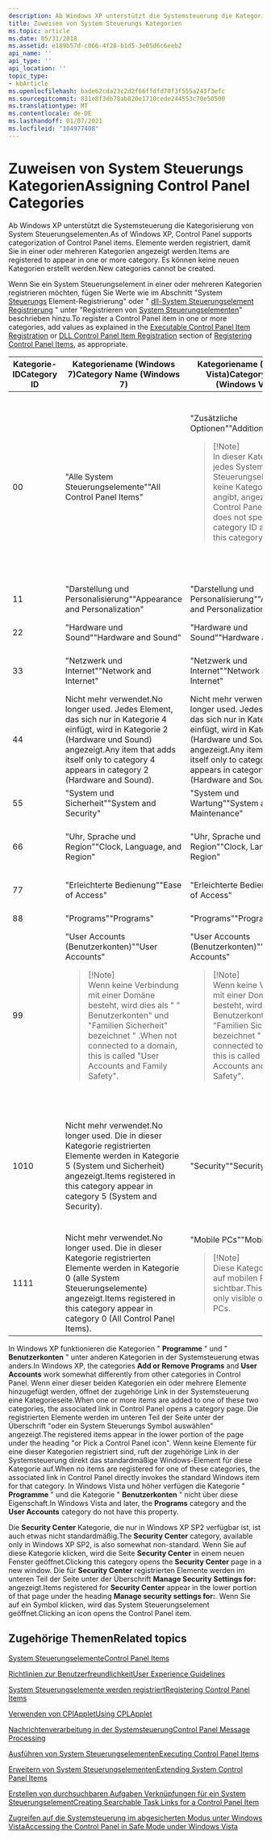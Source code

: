 ```yaml
---
description: Ab Windows XP unterstützt die Systemsteuerung die Kategorisierung von System Steuerungselementen. Elemente werden registriert, damit Sie in einer oder mehreren Kategorien angezeigt werden. Es können keine neuen Kategorien erstellt werden.
title: Zuweisen von System Steuerungs Kategorien
ms.topic: article
ms.date: 05/31/2018
ms.assetid: e189b57d-c066-4f28-b1d5-3e05d6c6eeb2
api_name: ''
api_type: ''
api_location: ''
topic_type:
- kbArticle
ms.openlocfilehash: bade62cda23c2d2f66ffdfd70f3f555a243f3efc
ms.sourcegitcommit: 831e8f3db78ab820e1710cede244553c70e50500
ms.translationtype: MT
ms.contentlocale: de-DE
ms.lasthandoff: 01/07/2021
ms.locfileid: "104977408"
---
```

# <a name="assigning-control-panel-categories"></a><span data-ttu-id="19051-105">Zuweisen von System Steuerungs Kategorien</span><span class="sxs-lookup"><span data-stu-id="19051-105">Assigning Control Panel Categories</span></span>

<span data-ttu-id="19051-106">Ab Windows XP unterstützt die Systemsteuerung die Kategorisierung von System Steuerungselementen.</span><span class="sxs-lookup"><span data-stu-id="19051-106">As of Windows XP, Control Panel supports categorization of Control Panel items.</span></span> <span data-ttu-id="19051-107">Elemente werden registriert, damit Sie in einer oder mehreren Kategorien angezeigt werden.</span><span class="sxs-lookup"><span data-stu-id="19051-107">Items are registered to appear in one or more category.</span></span> <span data-ttu-id="19051-108">Es können keine neuen Kategorien erstellt werden.</span><span class="sxs-lookup"><span data-stu-id="19051-108">New categories cannot be created.</span></span>

<span data-ttu-id="19051-109">Wenn Sie ein System Steuerungselement in einer oder mehreren Kategorien registrieren möchten, fügen Sie Werte wie im Abschnitt "System [Steuerungs](registering-control-panel-items.md) Element-Registrierung" oder " [dll-System Steuerungselement Registrierung](registering-control-panel-items.md) " unter "Registrieren von [System Steuerungselementen](registering-control-panel-items.md)" beschrieben hinzu.</span><span class="sxs-lookup"><span data-stu-id="19051-109">To register a Control Panel item in one or more categories, add values as explained in the [Executable Control Panel Item Registration](registering-control-panel-items.md) or [DLL Control Panel Item Registration](registering-control-panel-items.md) section of [Registering Control Panel Items](registering-control-panel-items.md), as appropriate.</span></span>



<table>
<colgroup>
<col style="width: 25%" />
<col style="width: 25%" />
<col style="width: 25%" />
<col style="width: 25%" />
</colgroup>
<thead>
<tr class="header">
<th><span data-ttu-id="19051-110">Kategorie-ID</span><span class="sxs-lookup"><span data-stu-id="19051-110">Category ID</span></span></th>
<th><span data-ttu-id="19051-111">Kategoriename (Windows 7)</span><span class="sxs-lookup"><span data-stu-id="19051-111">Category Name (Windows 7)</span></span></th>
<th><span data-ttu-id="19051-112">Kategoriename (Windows Vista)</span><span class="sxs-lookup"><span data-stu-id="19051-112">Category Name (Windows Vista)</span></span></th>
<th><span data-ttu-id="19051-113">Kategoriename (Windows XP)</span><span class="sxs-lookup"><span data-stu-id="19051-113">Category Name (Windows XP)</span></span></th>
</tr>
</thead>
<tbody>
<tr class="odd">
<td><span data-ttu-id="19051-114">0</span><span class="sxs-lookup"><span data-stu-id="19051-114">0</span></span></td>
<td><span data-ttu-id="19051-115">&quot;Alle System Steuerungselemente&quot;</span><span class="sxs-lookup"><span data-stu-id="19051-115">&quot;All Control Panel Items&quot;</span></span></td>
<td><span data-ttu-id="19051-116">&quot;Zusätzliche Optionen&quot;</span><span class="sxs-lookup"><span data-stu-id="19051-116">&quot;Additional Options&quot;</span></span>
<blockquote>
[!Note]<br />
<span data-ttu-id="19051-117">In dieser Kategorie wird jedes System Steuerungselement, das keine Kategorie-ID angibt, angezeigt.</span><span class="sxs-lookup"><span data-stu-id="19051-117">Any Control Panel item that does not specify a category ID appears in this category.</span></span>
</blockquote>
<br/></td>
<td><span data-ttu-id="19051-118">&quot;Weitere Optionen der Systemsteuerung&quot;</span><span class="sxs-lookup"><span data-stu-id="19051-118">&quot;Other Control Panel Options&quot;</span></span>
<blockquote>
[!Note]<br />
<span data-ttu-id="19051-119">In dieser Kategorie wird jedes System Steuerungselement, das keine Kategorie-ID angibt, angezeigt.</span><span class="sxs-lookup"><span data-stu-id="19051-119">Any Control Panel item that does not specify a category ID appears in this category.</span></span>
</blockquote>
<br/></td>
</tr>
<tr class="even">
<td><span data-ttu-id="19051-120">1</span><span class="sxs-lookup"><span data-stu-id="19051-120">1</span></span></td>
<td><span data-ttu-id="19051-121">&quot;Darstellung und Personalisierung&quot;</span><span class="sxs-lookup"><span data-stu-id="19051-121">&quot;Appearance and Personalization&quot;</span></span></td>
<td><span data-ttu-id="19051-122">&quot;Darstellung und Personalisierung&quot;</span><span class="sxs-lookup"><span data-stu-id="19051-122">&quot;Appearance and Personalization&quot;</span></span></td>
<td><span data-ttu-id="19051-123">&quot;Darstellung und Designs&quot;</span><span class="sxs-lookup"><span data-stu-id="19051-123">&quot;Appearance and Themes&quot;</span></span></td>
</tr>
<tr class="odd">
<td><span data-ttu-id="19051-124">2</span><span class="sxs-lookup"><span data-stu-id="19051-124">2</span></span></td>
<td><span data-ttu-id="19051-125">&quot;Hardware und Sound&quot;</span><span class="sxs-lookup"><span data-stu-id="19051-125">&quot;Hardware and Sound&quot;</span></span></td>
<td><span data-ttu-id="19051-126">&quot;Hardware und Sound&quot;</span><span class="sxs-lookup"><span data-stu-id="19051-126">&quot;Hardware and Sound&quot;</span></span></td>
<td><span data-ttu-id="19051-127">&quot;Drucker und andere Hardware&quot;</span><span class="sxs-lookup"><span data-stu-id="19051-127">&quot;Printers and Other Hardware&quot;</span></span></td>
</tr>
<tr class="even">
<td><span data-ttu-id="19051-128">3</span><span class="sxs-lookup"><span data-stu-id="19051-128">3</span></span></td>
<td><span data-ttu-id="19051-129">&quot;Netzwerk und Internet&quot;</span><span class="sxs-lookup"><span data-stu-id="19051-129">&quot;Network and Internet&quot;</span></span></td>
<td><span data-ttu-id="19051-130">&quot;Netzwerk und Internet&quot;</span><span class="sxs-lookup"><span data-stu-id="19051-130">&quot;Network and Internet&quot;</span></span></td>
<td><span data-ttu-id="19051-131">&quot;Netzwerk-und Internet Verbindungen&quot;</span><span class="sxs-lookup"><span data-stu-id="19051-131">&quot;Network and Internet Connections&quot;</span></span></td>
</tr>
<tr class="odd">
<td><span data-ttu-id="19051-132">4</span><span class="sxs-lookup"><span data-stu-id="19051-132">4</span></span></td>
<td><span data-ttu-id="19051-133">Nicht mehr verwendet.</span><span class="sxs-lookup"><span data-stu-id="19051-133">No longer used.</span></span> <span data-ttu-id="19051-134">Jedes Element, das sich nur in Kategorie 4 einfügt, wird in Kategorie 2 (Hardware und Sound) angezeigt.</span><span class="sxs-lookup"><span data-stu-id="19051-134">Any item that adds itself only to category 4 appears in category 2 (Hardware and Sound).</span></span></td>
<td><span data-ttu-id="19051-135">Nicht mehr verwendet.</span><span class="sxs-lookup"><span data-stu-id="19051-135">No longer used.</span></span> <span data-ttu-id="19051-136">Jedes Element, das sich nur in Kategorie 4 einfügt, wird in Kategorie 2 (Hardware und Sound) angezeigt.</span><span class="sxs-lookup"><span data-stu-id="19051-136">Any item that adds itself only to category 4 appears in category 2 (Hardware and Sound).</span></span></td>
<td><span data-ttu-id="19051-137">&quot;Sounds, Sprache und Audiogeräte&quot;</span><span class="sxs-lookup"><span data-stu-id="19051-137">&quot;Sounds, Speech, and Audio Devices&quot;</span></span></td>
</tr>
<tr class="even">
<td><span data-ttu-id="19051-138">5</span><span class="sxs-lookup"><span data-stu-id="19051-138">5</span></span></td>
<td><span data-ttu-id="19051-139">&quot;System und Sicherheit&quot;</span><span class="sxs-lookup"><span data-stu-id="19051-139">&quot;System and Security&quot;</span></span></td>
<td><span data-ttu-id="19051-140">&quot;System und Wartung&quot;</span><span class="sxs-lookup"><span data-stu-id="19051-140">&quot;System and Maintenance&quot;</span></span></td>
<td><span data-ttu-id="19051-141">&quot;Leistung und Wartung&quot;</span><span class="sxs-lookup"><span data-stu-id="19051-141">&quot;Performance and Maintenance&quot;</span></span></td>
</tr>
<tr class="odd">
<td><span data-ttu-id="19051-142">6</span><span class="sxs-lookup"><span data-stu-id="19051-142">6</span></span></td>
<td><span data-ttu-id="19051-143">&quot;Uhr, Sprache und Region&quot;</span><span class="sxs-lookup"><span data-stu-id="19051-143">&quot;Clock, Language, and Region&quot;</span></span></td>
<td><span data-ttu-id="19051-144">&quot;Uhr, Sprache und Region&quot;</span><span class="sxs-lookup"><span data-stu-id="19051-144">&quot;Clock, Language, and Region&quot;</span></span></td>
<td><span data-ttu-id="19051-145">&quot;Datum, Uhrzeit, Sprache und regionale Optionen&quot;</span><span class="sxs-lookup"><span data-stu-id="19051-145">&quot;Date, Time, Language, and Regional Options&quot;</span></span></td>
</tr>
<tr class="even">
<td><span data-ttu-id="19051-146">7</span><span class="sxs-lookup"><span data-stu-id="19051-146">7</span></span></td>
<td><span data-ttu-id="19051-147">&quot;Erleichterte Bedienung&quot;</span><span class="sxs-lookup"><span data-stu-id="19051-147">&quot;Ease of Access&quot;</span></span></td>
<td><span data-ttu-id="19051-148">&quot;Erleichterte Bedienung&quot;</span><span class="sxs-lookup"><span data-stu-id="19051-148">&quot;Ease of Access&quot;</span></span></td>
<td><span data-ttu-id="19051-149">&quot;Barrierefreiheits Optionen&quot;</span><span class="sxs-lookup"><span data-stu-id="19051-149">&quot;Accessibility Options&quot;</span></span></td>
</tr>
<tr class="odd">
<td><span data-ttu-id="19051-150">8</span><span class="sxs-lookup"><span data-stu-id="19051-150">8</span></span></td>
<td><span data-ttu-id="19051-151">&quot;Programs&quot;</span><span class="sxs-lookup"><span data-stu-id="19051-151">&quot;Programs&quot;</span></span></td>
<td><span data-ttu-id="19051-152">&quot;Programs&quot;</span><span class="sxs-lookup"><span data-stu-id="19051-152">&quot;Programs&quot;</span></span></td>
<td><span data-ttu-id="19051-153">&quot;Software&quot;</span><span class="sxs-lookup"><span data-stu-id="19051-153">&quot;Add or Remove Programs&quot;</span></span></td>
</tr>
<tr class="even">
<td><span data-ttu-id="19051-154">9</span><span class="sxs-lookup"><span data-stu-id="19051-154">9</span></span></td>
<td><span data-ttu-id="19051-155">&quot;User Accounts (Benutzerkonten)&quot;</span><span class="sxs-lookup"><span data-stu-id="19051-155">&quot;User Accounts&quot;</span></span>
<blockquote>
[!Note]<br />
<span data-ttu-id="19051-156">Wenn keine Verbindung mit einer Domäne besteht, wird dies als " &quot; Benutzerkonten" und "Familien Sicherheit" bezeichnet &quot; .</span><span class="sxs-lookup"><span data-stu-id="19051-156">When not connected to a domain, this is called &quot;User Accounts and Family Safety&quot;.</span></span>
</blockquote>
<br/></td>
<td><span data-ttu-id="19051-157">&quot;User Accounts (Benutzerkonten)&quot;</span><span class="sxs-lookup"><span data-stu-id="19051-157">&quot;User Accounts&quot;</span></span>
<blockquote>
[!Note]<br />
<span data-ttu-id="19051-158">Wenn keine Verbindung mit einer Domäne besteht, wird dies als " &quot; Benutzerkonten" und "Familien Sicherheit" bezeichnet &quot; .</span><span class="sxs-lookup"><span data-stu-id="19051-158">When not connected to a domain, this is called &quot;User Accounts and Family Safety&quot;.</span></span>
</blockquote>
<br/></td>
<td><span data-ttu-id="19051-159">&quot;User Accounts (Benutzerkonten)&quot;</span><span class="sxs-lookup"><span data-stu-id="19051-159">&quot;User Accounts&quot;</span></span></td>
</tr>
<tr class="odd">
<td><span data-ttu-id="19051-160">10</span><span class="sxs-lookup"><span data-stu-id="19051-160">10</span></span></td>
<td><span data-ttu-id="19051-161">Nicht mehr verwendet.</span><span class="sxs-lookup"><span data-stu-id="19051-161">No longer used.</span></span> <span data-ttu-id="19051-162">Die in dieser Kategorie registrierten Elemente werden in Kategorie 5 (System und Sicherheit) angezeigt.</span><span class="sxs-lookup"><span data-stu-id="19051-162">Items registered in this category appear in category 5 (System and Security).</span></span></td>
<td><span data-ttu-id="19051-163">&quot;Security&quot;</span><span class="sxs-lookup"><span data-stu-id="19051-163">&quot;Security&quot;</span></span></td>
<td><span data-ttu-id="19051-164">&quot;Security Center&quot;</span><span class="sxs-lookup"><span data-stu-id="19051-164">&quot;Security Center&quot;</span></span>
<blockquote>
[!Note]<br />
<span data-ttu-id="19051-165">Nur in Windows XP Service Pack 2 (SP2) oder höher verfügbar.</span><span class="sxs-lookup"><span data-stu-id="19051-165">Available only in Windows XP Service Pack 2 (SP2) or later.</span></span>
</blockquote>
<br/></td>
</tr>
<tr class="even">
<td><span data-ttu-id="19051-166">11</span><span class="sxs-lookup"><span data-stu-id="19051-166">11</span></span></td>
<td><span data-ttu-id="19051-167">Nicht mehr verwendet.</span><span class="sxs-lookup"><span data-stu-id="19051-167">No longer used.</span></span> <span data-ttu-id="19051-168">Die in dieser Kategorie registrierten Elemente werden in Kategorie 0 (alle System Steuerungselemente) angezeigt.</span><span class="sxs-lookup"><span data-stu-id="19051-168">Items registered in this category appear in category 0 (All Control Panel Items).</span></span></td>
<td><span data-ttu-id="19051-169">&quot;Mobile PCs&quot;</span><span class="sxs-lookup"><span data-stu-id="19051-169">&quot;Mobile PC&quot;</span></span>
<blockquote>
[!Note]<br />
<span data-ttu-id="19051-170">Diese Kategorie ist nur auf mobilen PCs sichtbar.</span><span class="sxs-lookup"><span data-stu-id="19051-170">This category is only visible on mobile PCs.</span></span>
</blockquote>
<br/></td>
<td><span data-ttu-id="19051-171">Nicht verwendet.</span><span class="sxs-lookup"><span data-stu-id="19051-171">Not used.</span></span></td>
</tr>
</tbody>
</table>



 

<span data-ttu-id="19051-172">In Windows XP funktionieren die Kategorien " **Programme** " und " **Benutzerkonten** " unter anderen Kategorien in der Systemsteuerung etwas anders.</span><span class="sxs-lookup"><span data-stu-id="19051-172">In Windows XP, the categories **Add or Remove Programs** and **User Accounts** work somewhat differently from other categories in Control Panel.</span></span> <span data-ttu-id="19051-173">Wenn einer dieser beiden Kategorien ein oder mehrere Elemente hinzugefügt werden, öffnet der zugehörige Link in der Systemsteuerung eine Kategorieseite.</span><span class="sxs-lookup"><span data-stu-id="19051-173">When one or more items are added to one of these two categories, the associated link in Control Panel opens a category page.</span></span> <span data-ttu-id="19051-174">Die registrierten Elemente werden im unteren Teil der Seite unter der Überschrift "oder ein System Steuerungs Symbol auswählen" angezeigt.</span><span class="sxs-lookup"><span data-stu-id="19051-174">The registered items appear in the lower portion of the page under the heading "or Pick a Control Panel icon".</span></span> <span data-ttu-id="19051-175">Wenn keine Elemente für eine dieser Kategorien registriert sind, ruft der zugehörige Link in der Systemsteuerung direkt das standardmäßige Windows-Element für diese Kategorie auf.</span><span class="sxs-lookup"><span data-stu-id="19051-175">When no items are registered for one of these categories, the associated link in Control Panel directly invokes the standard Windows item for that category.</span></span> <span data-ttu-id="19051-176">In Windows Vista und höher verfügen die Kategorie " **Programme** " und die Kategorie " **Benutzerkonten** " nicht über diese Eigenschaft.</span><span class="sxs-lookup"><span data-stu-id="19051-176">In Windows Vista and later, the **Programs** category and the **User Accounts** category do not have this property.</span></span>

<span data-ttu-id="19051-177">Die **Security Center** Kategorie, die nur in Windows XP SP2 verfügbar ist, ist auch etwas nicht standardmäßig.</span><span class="sxs-lookup"><span data-stu-id="19051-177">The **Security Center** category, available only in Windows XP SP2, is also somewhat non-standard.</span></span> <span data-ttu-id="19051-178">Wenn Sie auf diese Kategorie klicken, wird die Seite **Security Center** in einem neuen Fenster geöffnet.</span><span class="sxs-lookup"><span data-stu-id="19051-178">Clicking this category opens the **Security Center** page in a new window.</span></span> <span data-ttu-id="19051-179">Die für **Security Center** registrierten Elemente werden im unteren Teil der Seite unter der Überschrift **Manage Security Settings for:** angezeigt.</span><span class="sxs-lookup"><span data-stu-id="19051-179">Items registered for **Security Center** appear in the lower portion of that page under the heading **Manage security settings for:**.</span></span> <span data-ttu-id="19051-180">Wenn Sie auf ein Symbol klicken, wird das System Steuerungselement geöffnet.</span><span class="sxs-lookup"><span data-stu-id="19051-180">Clicking an icon opens the Control Panel item.</span></span>

## <a name="related-topics"></a><span data-ttu-id="19051-181">Zugehörige Themen</span><span class="sxs-lookup"><span data-stu-id="19051-181">Related topics</span></span>

<dl> <dt>

[<span data-ttu-id="19051-182">System Steuerungselemente</span><span class="sxs-lookup"><span data-stu-id="19051-182">Control Panel Items</span></span>](control-panel-applications.md)
</dt> <dt>

[<span data-ttu-id="19051-183">Richtlinien zur Benutzerfreundlichkeit</span><span class="sxs-lookup"><span data-stu-id="19051-183">User Experience Guidelines</span></span>](user-experience-guidelines.md)
</dt> <dt>

[<span data-ttu-id="19051-184">System Steuerungselemente werden registriert</span><span class="sxs-lookup"><span data-stu-id="19051-184">Registering Control Panel Items</span></span>](registering-control-panel-items.md)
</dt> <dt>

[<span data-ttu-id="19051-185">Verwenden von CPlApplet</span><span class="sxs-lookup"><span data-stu-id="19051-185">Using CPLApplet</span></span>](using-cplapplet.md)
</dt> <dt>

[<span data-ttu-id="19051-186">Nachrichtenverarbeitung in der Systemsteuerung</span><span class="sxs-lookup"><span data-stu-id="19051-186">Control Panel Message Processing</span></span>](message-processing.md)
</dt> <dt>

[<span data-ttu-id="19051-187">Ausführen von System Steuerungselementen</span><span class="sxs-lookup"><span data-stu-id="19051-187">Executing Control Panel Items</span></span>](executing-control-panel-items.md)
</dt> <dt>

[<span data-ttu-id="19051-188">Erweitern von System Steuerungselementen</span><span class="sxs-lookup"><span data-stu-id="19051-188">Extending System Control Panel Items</span></span>](extending-system-control-panel-items.md)
</dt> <dt>

[<span data-ttu-id="19051-189">Erstellen von durchsuchbaren Aufgaben Verknüpfungen für ein System Steuerungselement</span><span class="sxs-lookup"><span data-stu-id="19051-189">Creating Searchable Task Links for a Control Panel Item</span></span>](creating-searchable-task-links.md)
</dt> <dt>

[<span data-ttu-id="19051-190">Zugreifen auf die Systemsteuerung im abgesicherten Modus unter Windows Vista</span><span class="sxs-lookup"><span data-stu-id="19051-190">Accessing the Control Panel in Safe Mode under Windows Vista</span></span>](accessing-the-cp-in-safe-mode-under-vista.md)
</dt> </dl>

 

 




